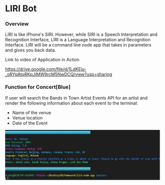 # LIRI Bot 
<h3>Overview</h3> 
LIRI is like iPhone's SIRI. However, while SIRI is a Speech Interpretation and Recognition Interface, LIRI is a Language Interpretation and Recognition Interface. LIRI will be a command line node app that takes in parameters and gives you back data.

Link to video of Application in Action

https://drive.google.com/file/d/1LdKEju-_oRYpAtqRKpJiMW9rcM5NwDCQ/view?usp=sharing

<h3>Function for Concert[Blue]</h3>
If user will search the Bands in Town Artist Events API for an artist and render the following information about each event to the terminal:

<ul>
<li>Name of the venue</li>
<li>Venue location</li>
<li>Date of the Event</li>
</ul>










![GitHub Logo](image/Screenshot_1.jpg)
<!-- Format: ![Alt Text](https://drive.google.com/file/d/1LdKEju-_oRYpAtqRKpJiMW9rcM5NwDCQ/view?usp=sharing) -->



